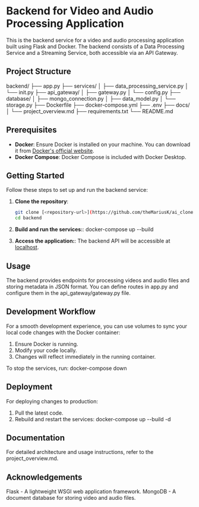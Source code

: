 # Backend for Video and Audio Processing Application

This is the backend service for a video and audio processing application built using Flask and Docker. The backend consists of a Data Processing Service and a Streaming Service, both accessible via an API Gateway.

## Project Structure

backend/
├── app.py
├── services/
│ ├── data_processing_service.py
│ └── init.py
├── api_gateway/
│ ├── gateway.py
│ └── config.py
├── database/
│ ├── mongo_connection.py
│ ├── data_model.py
│ └── storage.py
├── Dockerfile
├── docker-compose.yml
├── .env
├── docs/
│ └── project_overview.md
├── requirements.txt
└── README.md


## Prerequisites

- **Docker**: Ensure Docker is installed on your machine. You can download it from [Docker's official website](https://www.docker.com/get-started).
- **Docker Compose**: Docker Compose is included with Docker Desktop.

## Getting Started

Follow these steps to set up and run the backend service:

1. **Clone the repository**:
   ```bash
   git clone [<repository-url>](https://github.com/theMariusK/ai_clone.git)
   cd backend

2. **Build and run the services:**:
docker-compose up --build

3. **Access the application:**:
The backend API will be accessible at [localhost](http://localhost:5000).


## Usage
The backend provides endpoints for processing videos and audio files and storing metadata in JSON format. You can define routes in app.py and configure them in the api_gateway/gateway.py file.

## Development Workflow
For a smooth development experience, you can use volumes to sync your local code changes with the Docker container:

1. Ensure Docker is running.
2. Modify your code locally.
3. Changes will reflect immediately in the running container.

To stop the services, run:
docker-compose down


## Deployment
For deploying changes to production:

1. Pull the latest code.
2. Rebuild and restart the services:
docker-compose up --build -d

## Documentation
For detailed architecture and usage instructions, refer to the project_overview.md.

## Acknowledgements
Flask - A lightweight WSGI web application framework.
MongoDB - A document database for storing video and audio files.
